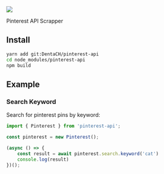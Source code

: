 <head>
    <a href="https://github.com/DentaCH/dxtstd-bot">
        <img src="/../../../../DentaCH/assets-repo/blob/master/pinterest-api/banner.jpg"> </img>
    </a>
</head>
<body>

Pinterest API Scrapper
## Install
```bash
yarn add git:DentaCH/pinterest-api
cd node_modules/pinterest-api
npm build
```

## Example
### Search Keyword
Search for pinterest pins by keyword:
```typescript
import { Pinterest } from 'pinterest-api';

const pinterest = new Pinterest();

(async () => {
    const result = await pinterest.search.keyword('cat')
    console.log(result)
})();
```

</body>